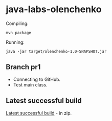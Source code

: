 # java-labs-olenchenko

Compiling:
```
mvn package
```
Running:
```
java -jar target/olenchenko-1.0-SNAPSHOT.jar
```

## Branch pr1
- Connecting to GitHub.
- Test main class.


## Latest successful build
[Latest successful build](https://nightly.link/golenchenko/java-labs-olenchenko/workflows/actions/pr1/Package.zip) - in zip.